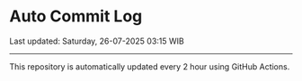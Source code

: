 # Auto Commit Log

Last updated: Saturday, 26-07-2025 03:15 WIB

---

This repository is automatically updated every 2 hour using GitHub Actions.
